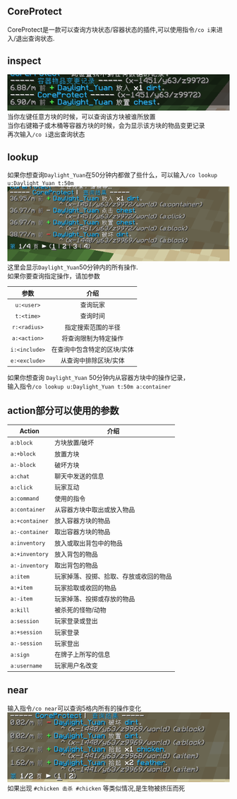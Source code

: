 ## CoreProtect
CoreProtect是一款可以查询方块状态/容器状态的插件,可以使用指令`/co i`来进入/退出查询状态.

## inspect
![](_images/coi.png)  
当你左键任意方块的时候，可以查询该方块被谁所放置  
当你右键箱子或木桶等容器方块的时候，会为显示该方块的物品变更记录  
再次输入`/co i`退出查询状态
## lookup
如果你想查询`Daylight_Yuan`在50分钟内都做了些什么，可以输入`/co lookup u:Daylight_Yuan t:50m`  
![](_images/lookup.png)  
这里会显示`Daylight_Yuan`50分钟内的所有操作.  
如果你要查询指定操作，请加参数

| 参数 | 介绍 |
| :---: | :---: |
| `u:<user>`  | 查询玩家 |
| `t:<time>`  | 查询时间 |
| `r:<radius>`| 指定搜索范围的半径 |
| `a:<action>`| 将查询限制为特定操作 |
| `i:<include>`| 在查询中包含特定的区块/实体 |
| `e:<exclude>`| 从查询中排除区块/实体|  

如果你想查询 `Daylight_Yuan` 50分钟内从容器方块中的操作记录，  
输入指令`/co lookup u:Daylight_Yuan t:50m a:container`
## action部分可以使用的参数

| Action | 介绍 |
| --- | --- |
| `a:block` | 方块放置/破坏 |
| `a:+block` | 放置方块 |
| `a:-block` | 破坏方块 |
| `a:chat` | 聊天中发送的信息 |
| `a:click` | 玩家互动 |
| `a:command` | 使用的指令 |
| `a:container` | 从容器方块中取出或放入物品 |
| `a:+container` | 放入容器方块的物品 |
| `a:-container` | 取出容器方块的物品 |
| `a:inventory` | 放入或取出背包中的物品 |
| `a:+inventory` | 放入背包的物品 |
| `a:-inventory` | 取出背包的物品 |
| `a:item` | 玩家掉落、投掷、拾取、存放或收回的物品 |
| `a:+item` | 玩家拾取或收回的物品 |
| `a:-item` | 玩家掉落、投掷或存放的物品 |
| `a:kill` | 被杀死的怪物/动物|
| `a:session` | 玩家登录或登出 |
| `a:+session` | 玩家登录 |
| `a:-session` | 玩家登出 |
| `a:sign` | 在牌子上所写的信息 |
| `a:username` | 玩家用户名改变 |  

## near
输入指令`/co near`可以查询5格内所有的操作变化  
![](_images/conear.png)  
如果出现 `#chicken 击杀 #chicken` 等类似情况,是生物被挤压而死  